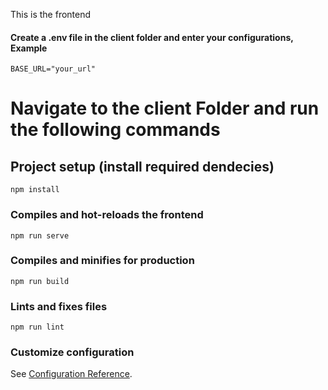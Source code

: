 This is the frontend

#### Create a .env file in the client folder and enter your configurations, Example

```
BASE_URL="your_url"
```

# Navigate to the client Folder and run the following commands

## Project setup (install required dendecies)

```
npm install
```

### Compiles and hot-reloads the frontend

```
npm run serve
```

### Compiles and minifies for production

```
npm run build
```

### Lints and fixes files

```
npm run lint
```

### Customize configuration

See [Configuration Reference](https://cli.vuejs.org/config/).
